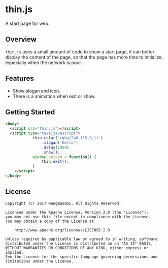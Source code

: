 thin.js
======
A start page for web.
## Overview
`thin.js` uses a small amount of code to show a start page, it can better display the content of the page, so that the page has more time to initialize, especially when the network is poor.
## Features
- Show slogan and icon.
- There is a animation when exit or show.
## Getting Started
```html
<body>
  <script src="thin.js"></script>
  <script type="text/javascript">
			thin.color('rgba(248,115,0,1)')
				.slogan('Hello')
				.delay(1000)
				.show();
			window.onload = function() {
				thin.exit();
			}
	</script>
</body>
```
## License
```
Copyright (C) 2017 wangmaodou. All Rights Reserved.

Licensed under the Apache License, Version 2.0 (the "License");
you may not use this file except in compliance with the License.
You may obtain a copy of the License at

    http://www.apache.org/licenses/LICENSE-2.0

Unless required by applicable law or agreed to in writing, software
distributed under the License is distributed on an "AS IS" BASIS,
WITHOUT WARRANTIES OR CONDITIONS OF ANY KIND, either express or implied.
See the License for the specific language governing permissions and
limitations under the License.
```
